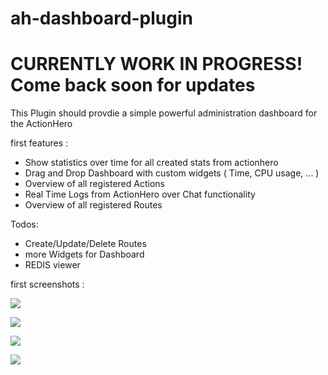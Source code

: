ah-dashboard-plugin
===================

# CURRENTLY WORK IN PROGRESS! Come back soon for updates

This Plugin should provdie a simple powerful administration dashboard for the ActionHero

first features :
- Show statistics over time for all created stats from actionhero
- Drag and Drop Dashboard with custom widgets ( Time, CPU usage, ... )
- Overview of all registered Actions
- Real Time Logs from ActionHero over Chat functionality
- Overview of all registered Routes

Todos:

- Create/Update/Delete Routes
- more Widgets for Dashboard
- REDIS viewer

first screenshots :

![](https://github.com/S3bb1/ah-dashboard-plugin/blob/static_repo_files/readme/dashboard1.PNG)

![](https://github.com/S3bb1/ah-dashboard-plugin/blob/static_repo_files/readme/dashboard2.PNG)

![](https://github.com/S3bb1/ah-dashboard-plugin/blob/static_repo_files/readme/dashboard3.PNG)

![](https://github.com/S3bb1/ah-dashboard-plugin/blob/static_repo_files/readme/dashboard4.PNG)